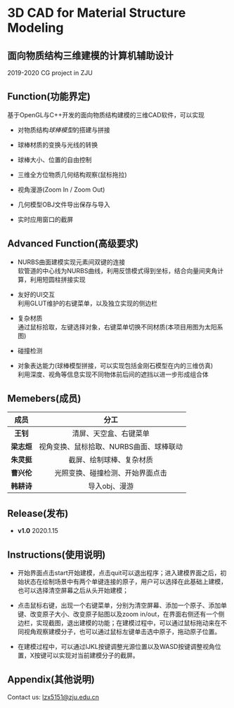 # 3D CAD for Material Structure Modeling
## 面向物质结构三维建模的计算机辅助设计
2019-2020 CG project in ZJU

## Function(功能界定)

基于OpenGL与C++开发的面向物质结构建模的三维CAD软件，可以实现
- 对物质结构*球棒模型*的搭建与拼接
+ 球棒材质的变换与光线的转换
- 球棒大小、位置的自由控制
+ 三维全方位物质几何结构观察(鼠标拖拉)
- 视角漫游(Zoom In / Zoom Out)
+ 几何模型OBJ文件导出保存与导入
- 实时应用窗口的截屏

## Advanced Function(高级要求)

- NURBS曲面建模实现元素间双键的连接  
软管道的中心线为NURBS曲线，利用反馈模式得到坐标，结合向量间夹角计算，利用短圆柱拼接实现
+ 友好的UI交互  
利用GLUT维护的右键菜单，以及独立实现的侧边栏
- 复杂材质  
通过鼠标拾取，左键选择对象，右键菜单切换不同材质(本项目用图为太阳系图)
+ 碰撞检测  
- 对象表达能力(球棒模型拼接，可以实现包括金刚石模型在内的三维仿真)  
利用深度、视角等信息实现不同物体前后间的遮挡以进一步形成组合体

## Memebers(成员)

|成员|分工|
| :----:  | :----:  |
|**王钊**|清屏、天空盒、右键菜单|  
|**梁志烜**|视角变换、鼠标拾取、NURBS曲面、球棒联动|  
|**朱灵挺**|截屏、绘制球棒、复杂材质|  
|**曹兴伦**|光照变换、碰撞检测、开始界面点击|  
|**韩耕诗**|导入obj、漫游|

## Release(发布)

- **v1.0** 2020.1.15

## Instructions(使用说明)
- 开始界面点击start开始建模，点击quit可以退出程序；进入建模界面之后，初始状态在绘制场景中有两个单键连接的原子，用户可以选择在此基础上建模，也可以选择清空屏幕之后从头开始建模；  
+ 点击鼠标右键，出现一个右键菜单，分别为清空屏幕、添加一个原子、添加单键、改变原子大小、改变原子贴图以及zoom in/out，在界面右侧还有一个侧边栏，实现截图，退出建模的功能；在建模过程中，可以通过鼠标拖动来在不同视角观察建模分子，也可以通过鼠标左键单击选中原子，拖动原子位置。  
- 在建模过程中，可以通过IJKL按键调整光源位置以及WASD按键调整视角位置，X按键可以实现对当前建模分子的截屏。

## Appendix(其他说明)

Contact us: lzx5151@zju.edu.cn
